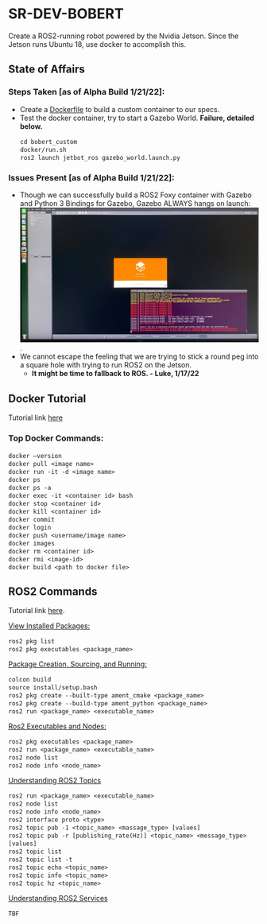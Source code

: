 # SR-DEV-BOBERT

Create a ROS2-running robot powered by the Nvidia Jetson. Since the Jetson runs Ubuntu 18, use docker to accomplish this.

## State of Affairs
### Steps Taken [as of Alpha Build 1/21/22]:
- Create a [Dockerfile](./ROS2_Docker_Implementation/Dockerfile) to build a custom container to our specs.
- Test the docker container, try to start a Gazebo World. **Failure, detailed below.**
  ```
  cd bobert_custom
  docker/run.sh
  ros2 launch jetbot_ros gazebo_world.launch.py
  ```

### Issues Present [as of Alpha Build 1/21/22]:
- Though we can successfully build a ROS2 Foxy container with Gazebo and Python 3 Bindings for Gazebo, Gazebo ALWAYS hangs on launch: ![here](./imgs/gazebo_hang.jpeg).
- We cannot escape the feeling that we are trying to stick a round peg into a square hole with trying to run ROS2 on the Jetson. 
  - **It might be time to fallback to ROS. - Luke, 1/17/22**


## Docker Tutorial
Tutorial link [here](https://www.youtube.com/watch?v=3c-iBn73dDE&t=6279s)
### Top Docker Commands:
```
docker –version
docker pull <image name>
docker run -it -d <image name>
docker ps
docker ps -a
docker exec -it <container id> bash
docker stop <container id>
docker kill <container id>
docker commit
docker login
docker push <username/image name>
docker images
docker rm <container id>
docker rmi <image-id>
docker build <path to docker file>
```

## ROS2 Commands
Tutorial link [here](https://www.youtube.com/watch?v=bFDfvKctvV8&list=PLRE44FoOoKf7NzWwxt3W2taZ7BiWyfhCp&index=1).

[View Installed Packages:](https://www.youtube.com/watch?v=X3Cmtg3Tq3Y&list=PLRE44FoOoKf7NzWwxt3W2taZ7BiWyfhCp&index=2)
```
ros2 pkg list
ros2 pkg executables <package_name>
```

[Package Creation, Sourcing, and Running:](https://www.youtube.com/watch?v=lN4_-l7FCWk&list=PLRE44FoOoKf7NzWwxt3W2taZ7BiWyfhCp&index=3)
```
colcon build
source install/setup.bash
ros2 pkg create --built-type ament_cmake <package_name>
ros2 pkg create --build-type ament_python <package_name>
ros2 run <package_name> <executable_name>
```

[Ros2 Executables and Nodes:](https://www.youtube.com/watch?v=aeOS9xqblrg&list=PLRE44FoOoKf7NzWwxt3W2taZ7BiWyfhCp&index=4)
```
ros2 pkg executables <package_name>
ros2 run <package_name> <executable_name>
ros2 node list
ros2 node info <node_name>
```
[Understanding ROS2 Topics](https://www.youtube.com/watch?v=-7my-IDnFwo&list=PLRE44FoOoKf7NzWwxt3W2taZ7BiWyfhCp&index=5)
```
ros2 run <package_name> <executable_name>
ros2 node list
ros2 node info <node_name>
ros2 interface proto <type>
ros2 topic pub -1 <topic_name> <massage_type> [values]
ros2 topic pub -r [publishing_rate(Hz)] <topic_name> <message_type> [values]
ros2 topic list
ros2 topic list -t
ros2 topic echo <topic_name>
ros2 topic info <topic_name>
ros2 topic hz <topic_name>
```
[Understanding ROS2 Services](https://www.youtube.com/watch?v=uYW8UJZTuAg&list=PLRE44FoOoKf7NzWwxt3W2taZ7BiWyfhCp&index=6)
```
TBF
```
